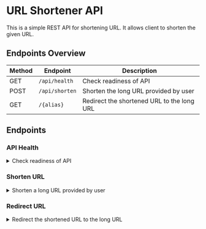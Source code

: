 # URL Shortener API

This is a simple REST API for shortening URL. It allows client to shorten the given URL.

## Endpoints Overview

| Method | Endpoint       | Description                                |
| ------ | -------------- | ------------------------------------------ |
| GET    | `/api/health`  | Check readiness of API                     |
| POST   | `/api/shorten` | Shorten the long URL provided by user      |
| GET    | `/{alias}`     | Redirect the shortened URL to the long URL |

## Endpoints

### API Health

<details>
<summary>Check readiness of API</summary>
Request:

- Method: `GET`
- URL: `/api/health`
- On Success Status Code: `200`

- Response:

  - `200 OK`

</details>

### Shorten URL

<details>
<summary>Shorten a long URL provided by user</summary>
Request:

- Method: `POST`
- URL: `/api/shorten`
- Headers:
  - `Content-Type`: `application/json`
- Request Body:
  - custom_alias `string` `unique`: Alias which will be used for redirection.
  - original_url `string`: URL shortening target.
- On Success Status Code: `201`
- Request Example:

  ```json
  {
    "custom_alias": "lol",
    "original_url": "https://leagueoflegends.com"
  }
  ```

- Response Example:

  ```json
  {
    "generated_link": "https://url-shortener-836536565354.asia-southeast2.run.app/lol"
  }
  ```

</details>

### Redirect URL

<details>
<summary>Redirect the shortened URL to the long URL</summary>
Request:

- Method: `GET`
- URL: `/{alias}`
- On Success Status Code: `200`

- Response:

  - `200 OK`

</details>
